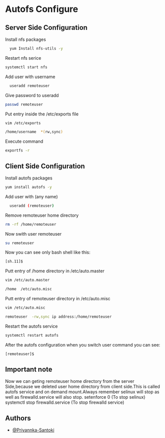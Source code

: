 
# Autofs Configure




## Server Side Configuration

Install nfs packages

```bash
  yum Install nfs-utils -y
```
Restart nfs serice

```bash
systemctl start nfs
```
Add user with username

```bash
  useradd remoteuser
```
Give password to useradd

```bash
passwd remoteuser
```
Put entry inside the /etc/exports file

```bash
vim /etc/exports

/home/username  *(rw,sync)
```
Execute command 

```bash
exportfs -r
```
## Client Side Configuration

Install autofs packages

```bash
yum install autofs -y
```
Add user with (any name)

```bash
  useradd (remoteuser)
```

Remove remoteuser home directory

```bash
rm -rf /home/remoteuser
```
Now swith user remoteuser

```bash
su remoteuser
```
Now you can see only bash shell like this:

```bash
[sh.11]$
```
Putt entry of /home directory in /etc/auto.master

```bash
vim /etc/auto.master

/home  /etc/auto.misc
```
Putt entry of remoteuser directory in /etc/auto.misc

```bash
vim /etc/auto.misc

remoteuser  -rw,sync ip address:/home/remoteuser
```
Restart the autofs service

```bash
systemctl restart autofs
```
After the autofs configuration when you switch user command you can see:

```bash
[remoteuser]$
```

## Important note

Now we can geting remoteuser home directory from the server Side,because we deleted user home directory from client side.This is called autofs service and on demand mount.Always remember selinux will stop as well as firewalld.service will also stop.
setenforce 0 (To stop selinux)
systemctl stop firewalld.service (To stop firewalld service)


## Authors

- [@Priyannka-Santoki](https://www.github.com/priyannkasantoki1)
